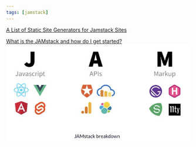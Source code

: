 ```yaml
---
tags: [jamstack]
---
```


[A List of Static Site Generators for Jamstack Sites](https://jamstack.org/generators/)

[What is the JAMstack and how do I get started?](https://www.freecodecamp.org/news/what-is-the-jamstack-and-how-do-i-host-my-website-on-it/)
![JAMstack](images/jamstack.jpeg)